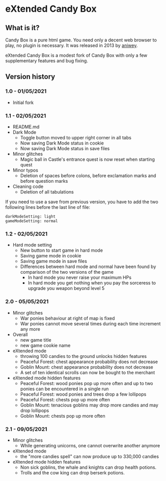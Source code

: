 # eXtended Candy Box

## What is it?

Candy Box is a pure html game. You need only a decent web browser to play, no plugin is necessary.
It was released in 2013 by [aniwey](https://candybox.fandom.com/wiki/Aniwey).

eXtended Candy Box is a modest fork of Candy Box with only a few supplementary features and bug fixing.

## Version history

### 1.0 - 01/05/2021

- Initial fork

### 1.1 - 02/05/2021

- README.md
- Dark Mode
  - Toggle button moved to upper right corner in all tabs
  - Now saving Dark Mode status in cookie
  - Now saving Dark Mode status in save files
- Minor glitches
  - Magic ball in Castle's entrance quest is now reset when starting quest
- Minor typos
  - Deletion of spaces before colons, before exclamation marks and before question marks
- Cleaning code
  - Deletion of all tabulations

If you need to use a save from previous version, you have to add the two following lines before the last line of file:
```
darkModeSetting: light
gameModeSetting: normal
```

### 1.2 - 02/05/2021

- Hard mode setting
  - New button to start game in hard mode
  - Saving game mode in cookie
  - Saving game mode in save files
  - Differences between hard mode and normal have been found by comparison of the two versions of the game
    - In hard mode you never raise your maximum HPs
    - In hard mode you get nothing when you pay the sorceress to upgrade you weapon beyond level 5

### 2.0 - 05/05/2021

- Minor glitches
  - War ponies behaviour at right of map is fixed
  - War ponies cannot move several times during each time increment any more
- Overall
  - new game title
  - new game cookie name
- eXtended mode
  - throwing 100 candies to the ground unlocks hidden features
  - Peaceful Forest: chest appearance probability does not decrease
  - Goblin Mount: chest appearance probability does not decrease
  - A set of ten identical scrolls can now be bought to the merchant
- eXtended mode hidden features
  - Peaceful Forest: wood ponies pop up more often and up to two ponies can be encountered in a single run
  - Peaceful Forest: wood ponies and trees drop a few lollipops
  - Peaceful Forest: chests pop up more often
  - Goblin Mount: tenacious goblins may drop more candies and may drop lollipops
  - Goblin Mount: chests pop up more often

### 2.1 - 09/05/2021
- Minor glitches
  - While generating unicorns, one cannot overwrite another anymore
- eXtended mode
  - the "more candies spell" can now produce up to 330,000 candies
- eXtended mode hidden features
  - Non sick goblins, the whale and knights can drop health potions.
  - Trolls and the cow king can drop berserk potions.
